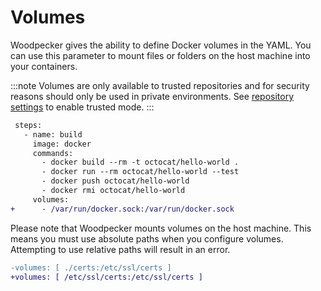 # Volumes

Woodpecker gives the ability to define Docker volumes in the YAML. You can use this parameter to mount files or folders on the host machine into your containers.

:::note
Volumes are only available to trusted repositories and for security reasons should only be used in private environments. See [repository settings](./71-repo-settings.md#trusted) to enable trusted mode.
:::

```diff
 steps:
   - name: build
     image: docker
     commands:
       - docker build --rm -t octocat/hello-world .
       - docker run --rm octocat/hello-world --test
       - docker push octocat/hello-world
       - docker rmi octocat/hello-world
     volumes:
+      - /var/run/docker.sock:/var/run/docker.sock
```

Please note that Woodpecker mounts volumes on the host machine. This means you must use absolute paths when you configure volumes. Attempting to use relative paths will result in an error.

```diff
-volumes: [ ./certs:/etc/ssl/certs ]
+volumes: [ /etc/ssl/certs:/etc/ssl/certs ]
```
